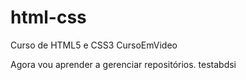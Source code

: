 # html-css
 Curso de HTML5 e CSS3 CursoEmVideo

 Agora vou aprender a gerenciar repositórios.
 testabdsi
